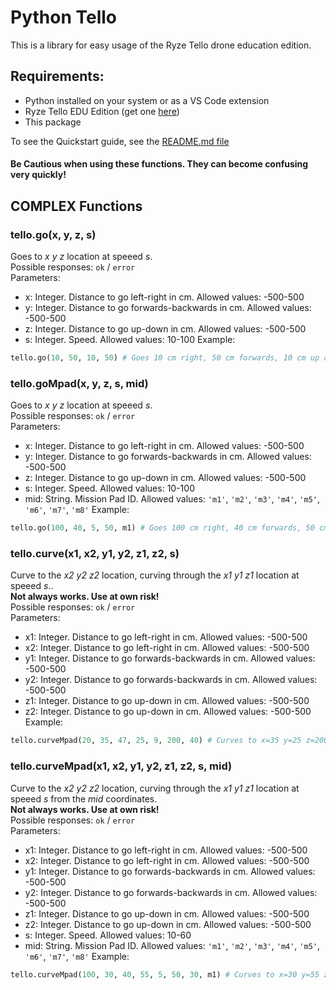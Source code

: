 # Python Tello
This is a library for easy usage of the Ryze Tello drone education edition.
## Requirements:
* Python installed on your system or as a VS Code extension
* Ryze Tello EDU Edition (get one [here](https://www.ryzerobotics.com/tello-edu))
* This package

To see the Quickstart guide, see the [README.md file](README.md)
#### Be Cautious when using these functions. They can become confusing very quickly!

## COMPLEX Functions

### tello.go(x, y, z, s)
Goes to *x y z* location at speeed *s*. <br />
Possible responses: `ok` / `error` <br />
Parameters:
* x: Integer. Distance to go left-right in cm. Allowed values: -500-500
* y: Integer. Distance to go forwards-backwards in cm. Allowed values: -500-500
* z: Integer. Distance to go up-down in cm. Allowed values: -500-500
* s: Integer. Speed. Allowed values: 10-100
Example:
```python
tello.go(10, 50, 10, 50) # Goes 10 cm right, 50 cm forwards, 10 cm up at the speed of 50 cm/s
```

### tello.goMpad(x, y, z, s, mid)
Goes to *x y z* location at speeed *s*. <br />
Possible responses: `ok` / `error` <br />
Parameters:
* x: Integer. Distance to go left-right in cm. Allowed values: -500-500
* y: Integer. Distance to go forwards-backwards in cm. Allowed values: -500-500
* z: Integer. Distance to go up-down in cm. Allowed values: -500-500
* s: Integer. Speed. Allowed values: 10-100
* mid: String. Mission Pad ID. Allowed values: `'m1'`, `'m2'`, `'m3'`, `'m4'`, `'m5'`, `'m6'`, `'m7'`, `'m8'`
Example:
```python
tello.go(100, 40, 5, 50, m1) # Goes 100 cm right, 40 cm forwards, 50 cm up from Mission Pad 1 at the speed of 50 cm/s
```

### tello.curve(x1, x2, y1, y2, z1, z2, s)
Curve to the *x2 y2 z2* location, curving through the *x1 y1 z1* location at speeed *s*..<br />
**Not always works. Use at own risk!**<br />
Possible responses: `ok` / `error` <br />
Parameters:
* x1: Integer. Distance to go left-right in cm. Allowed values: -500-500
* x2: Integer. Distance to go left-right in cm. Allowed values: -500-500
* y1: Integer. Distance to go forwards-backwards in cm. Allowed values: -500-500
* y2: Integer. Distance to go forwards-backwards in cm. Allowed values: -500-500
* z1: Integer. Distance to go up-down in cm. Allowed values: -500-500
* z2: Integer. Distance to go up-down in cm. Allowed values: -500-500
Example:
```python
tello.curveMpad(20, 35, 47, 25, 9, 200, 40) # Curves to x=35 y=25 z=200 through x=20 y=47 z=9 at speed 40 cm/s
```

### tello.curveMpad(x1, x2, y1, y2, z1, z2, s, mid)
Curve to the *x2 y2 z2* location, curving through the *x1 y1 z1* location at speeed *s* from the *mid* coordinates.<br />
**Not always works. Use at own risk!**<br />
Possible responses: `ok` / `error` <br />
Parameters:
* x1: Integer. Distance to go left-right in cm. Allowed values: -500-500
* x2: Integer. Distance to go left-right in cm. Allowed values: -500-500
* y1: Integer. Distance to go forwards-backwards in cm. Allowed values: -500-500
* y2: Integer. Distance to go forwards-backwards in cm. Allowed values: -500-500
* z1: Integer. Distance to go up-down in cm. Allowed values: -500-500
* z2: Integer. Distance to go up-down in cm. Allowed values: -500-500
* s: Integer. Speed. Allowed values: 10-60
* mid: String. Mission Pad ID. Allowed values: `'m1'`, `'m2'`, `'m3'`, `'m4'`, `'m5'`, `'m6'`, `'m7'`, `'m8'`
Example:
```python
tello.curveMpad(100, 30, 40, 55, 5, 50, 30, m1) # Curves to x=30 y=55 z=50 through x=100 y=40 z=5 from Mission Pad m1 at speed 30 cm/s
```
